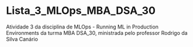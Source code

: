 # Lista_3_MLOps_MBA_DSA_30
Atividade 3 da disciplina de MLOps - Running ML in Production Environments  da turma MBA DSA_30, ministrada pelo professor Rodrigo da Silva Canário
